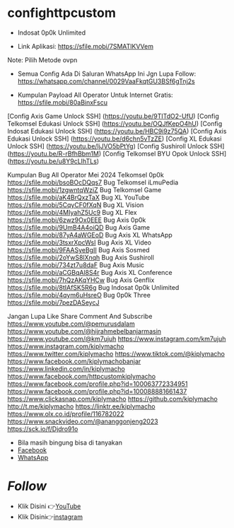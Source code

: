 # confighttpcustom

- Indosat 0p0k Unlimited

- Link Aplikasi:
https://sfile.mobi/7SMATlKVVem

Note:
Pilih Metode ovpn

- Semua Config Ada Di Saluran WhatsApp Ini Jgn Lupa Follow:
https://whatsapp.com/channel/0029VaaFkqtGU3BSf6gTnj2s

- Kumpulan Payload All Operator Untuk Internet Gratis:
https://sfile.mobi/80aBinxFscu

[Config Axis Game Unlock SSH]
(https://youtu.be/9TITdO2-UfU)
[Config Telkomsel Edukasi Unlock SSH]
(https://youtu.be/OQJfKepO4hU)
[Config Indosat Edukasi Unlock SSH]
(https://youtu.be/HBC9i9z75QA)
[Config Axis Edukasi Unlock SSH]
(https://youtu.be/d6chn5vTzZE)
[Config XL Edukasi Unlock SSH]
(https://youtu.be/ljJVO5bPtYg)
[Config Sushiroll Unlock SSH]
(https://youtu.be/R-rBfhBbm1M)
[Config Telkomsel BYU Opok Unlock SSH]
(https://youtu.be/u8Y9cLIhTLs)

Kumpulan Bug All Operator Mei 2024
Telkomsel 0p0k
https://sfile.mobi/bsoBOcDQqs7
Bug Telkomsel iLmuPedia
https://sfile.mobi/1zgwntqWziZ
Bug Telkomsel Game
https://sfile.mobi/aK4BrQxzTaX
Bug XL YouTube
https://sfile.mobi/5CqyCF0fXqN
Bug XL Vision
https://sfile.mobi/4MIyahZ5Uc9
Bug XL Flex
https://sfile.mobi/6zwz9Ox0EEE
Bug Axis 0p0k
https://sfile.mobi/9UmB4A4oiQD
Bug Axis Game
https://sfile.mobi/87yA4aWGEoD
Bug Axis XL WhatsApp
https://sfile.mobi/3tsxrXpcWsI
Bug Axis XL Video 
https://sfile.mobi/9FAASyeBgII
Bug Axis Sosmed
https://sfile.mobi/2oYwS8lXnqh
Bug Axis Sushiroll
https://sfile.mobi/734zt7u8daF
Bug Axis Music
https://sfile.mobi/aCGBqAl8S4r
Bug Axis XL Conference
https://sfile.mobi/7hQzAKqYHCw
Bug Axis Genflix
https://sfile.mobi/8tIAfSK5R6g
Bug Indosat 0p0k Unlimited
https://sfile.mobi/4qym6uHsreO
Bug 0p0k Three
https://sfile.mobi/7pezDASeycJ

Jangan Lupa Like Share Comment And Subscribe
https://www.youtube.com/@pemurusdalam
https://www.youtube.com/@hijrahmebelbanjarmasin
https://www.youtube.com/@km7ujuh
https://www.instagram.com/km7ujuh
https://www.instagram.com/kiplymacho
https://www.twitter.com/kiplymacho
https://www.tiktok.com/@kiplymacho
https://www.facebook.com/kiplymachobanjar
https://www.linkedin.com/in/kiplymacho
https://www.facebook.com/httpcustomkiplymacho
https://www.facebook.com/profile.php?id=100063772334951
https://www.facebook.com/profile.php?id=100088881661437
https://www.clickasnap.com/kiplymacho
https://github.com/kiplymacho
http://t.me/kiplymacho
https://linktr.ee/kiplymacho
https://www.olx.co.id/profile/116782022
https://www.snackvideo.com/@ananggonjeng2023
https://sck.io/f/Djdro91o




- Bila masih bingung bisa di tanyakan 
- [Facebook](https://www.facebook.com/httpcustomkiplymacho/)
- [WhatsApp](https://wa.me/6285751032225)

# _Follow_
- Klik Disini 👉[YouTube](https://www.youtube.com/@km7ujuh)
- Klik Disini👉[instagram](https://instagram.com/kiplymacho)
